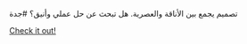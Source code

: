 تصميم يجمع بين الأناقة والعصرية. هل تبحث عن حل عملي وأنيق؟ #جدة

[Check it out!](https://www.facebook.com/share/17TW2PL6Tj/)